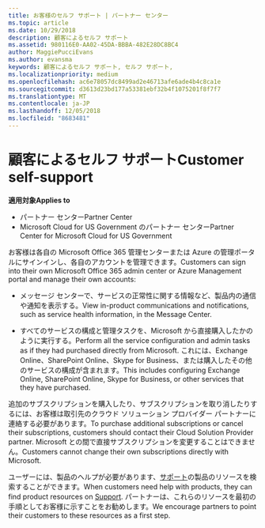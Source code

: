 ```yaml
---
title: お客様のセルフ サポート | パートナー センター
ms.topic: article
ms.date: 10/29/2018
description: 顧客によるセルフ サポート
ms.assetid: 980116E0-AA02-45DA-BBBA-482E28DC8BC4
author: MaggiePucciEvans
ms.author: evansma
keywords: 顧客によるセルフ サポート, セルフ サポート,
ms.localizationpriority: medium
ms.openlocfilehash: ac6e78057dc8499ad2e46713afe6ade4b4c8ca1e
ms.sourcegitcommit: d3613d23bd177a53381ebf32b4f1075201f8f7f7
ms.translationtype: MT
ms.contentlocale: ja-JP
ms.lasthandoff: 12/05/2018
ms.locfileid: "8683481"
---
```

# <a name="customer-self-support"></a><span data-ttu-id="93959-104">顧客によるセルフ サポート</span><span class="sxs-lookup"><span data-stu-id="93959-104">Customer self-support</span></span>

**<span data-ttu-id="93959-105">適用対象</span><span class="sxs-lookup"><span data-stu-id="93959-105">Applies to</span></span>**

-  <span data-ttu-id="93959-106">パートナー センター</span><span class="sxs-lookup"><span data-stu-id="93959-106">Partner Center</span></span>
-  <span data-ttu-id="93959-107">Microsoft Cloud for US Government のパートナー センター</span><span class="sxs-lookup"><span data-stu-id="93959-107">Partner Center for Microsoft Cloud for US Government</span></span>


<span data-ttu-id="93959-108">お客様は各自の Microsoft Office 365 管理センターまたは Azure の管理ポータルにサインインし、各自のアカウントを管理できます。</span><span class="sxs-lookup"><span data-stu-id="93959-108">Customers can sign into their own Microsoft Office 365 admin center or Azure Management portal and manage their own accounts:</span></span>

-   <span data-ttu-id="93959-109">メッセージ センターで、サービスの正常性に関する情報など、製品内の通信や通知を表示する。</span><span class="sxs-lookup"><span data-stu-id="93959-109">View in-product communications and notifications, such as service health information, in the Message Center.</span></span>

-   <span data-ttu-id="93959-110">すべてのサービスの構成と管理タスクを、Microsoft から直接購入したかのように実行する。</span><span class="sxs-lookup"><span data-stu-id="93959-110">Perform all the service configuration and admin tasks as if they had purchased directly from Microsoft.</span></span> <span data-ttu-id="93959-111">これには、Exchange Online、SharePoint Online、Skype for Business、または購入したその他のサービスの構成が含まれます。</span><span class="sxs-lookup"><span data-stu-id="93959-111">This includes configuring Exchange Online, SharePoint Online, Skype for Business, or other services that they have purchased.</span></span>

<span data-ttu-id="93959-112">追加のサブスクリプションを購入したり、サブスクリプションを取り消したりするには、お客様は取引先のクラウド ソリューション プロバイダー パートナーに連絡する必要があります。</span><span class="sxs-lookup"><span data-stu-id="93959-112">To purchase additional subscriptions or cancel their subscriptions, customers should contact their Cloud Solution Provider partner.</span></span> <span data-ttu-id="93959-113">Microsoft との間で直接サブスクリプションを変更することはできません。</span><span class="sxs-lookup"><span data-stu-id="93959-113">Customers cannot change their own subscriptions directly with Microsoft.</span></span>

<span data-ttu-id="93959-114">ユーザーには、製品のヘルプが必要があります、[サポート](https://partnercenter.microsoft.com/partner/support)の製品のリソースを検索することができます。</span><span class="sxs-lookup"><span data-stu-id="93959-114">When customers need help with products, they can find product resources on [Support](https://partnercenter.microsoft.com/partner/support).</span></span> <span data-ttu-id="93959-115">パートナーは、これらのリソースを最初の手順としてお客様に示すことをお勧めします。</span><span class="sxs-lookup"><span data-stu-id="93959-115">We encourage partners to point their customers to these resources as a first step.</span></span>

 

 




